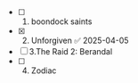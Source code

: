 - [ ] 1. boondock saints
- [x] 2. Unforgiven ✅ 2025-04-05  
- [ ] 3.The Raid 2: Berandal
- [ ] 4. Zodiac
